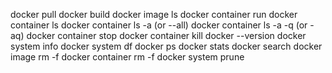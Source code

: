 docker pull
docker build
docker image ls
docker container run
docker container ls
docker container ls -a (or --all)
docker container ls -a -q (or -aq)
docker container stop
docker container kill
docker --version
docker system info
docker system df
docker ps
docker stats
docker search
docker image rm -f
docker container rm -f
docker system prune